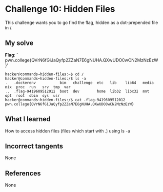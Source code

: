 # Challenge 10: Hidden Files
This challenge wants you to go find the flag, hidden as a dot-prepended file in /.

## My solve
**Flag:** ` pwn.college{QVrN6fGiJaQyfp2ZZaN7E6gNUHA.QXwUDO0wCN2MzNzEzW}’


```
hacker@commands~hidden-files:~$ cd /
hacker@commands~hidden-files:/$ ls -a
.   .dockerenv           bin   challenge  etc   lib    lib64   media  nix  proc  run   srv  tmp  var
..  .flag-9419609512012  boot  dev        home  lib32  libx32  mnt    opt  root  sbin  sys  usr
hacker@commands~hidden-files:/$ cat .flag-9419609512012
pwn.college{QVrN6fGiJaQyfp2ZZaN7E6gNUHA.QXwUDO0wCN2MzNzEzW}
```

## What I learned
How to access hidden files (files which start with .) using ls -a

## Incorrect tangents
None

## References
None
